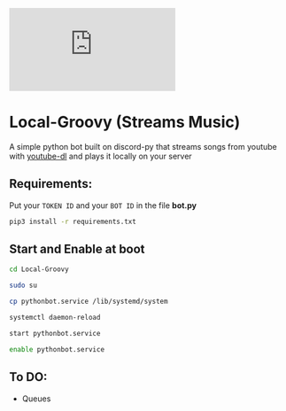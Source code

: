 [![GitHub branches](https://badgen.net/github/branches/Naereen/Strapdown.js)](https://github.com/BlessedRebuS/Local-Groovy/tree/self_download)

# Local-Groovy (Streams Music)
A simple python bot built on discord-py that streams songs from youtube with [youtube-dl](https://youtube-dl.org) and plays it locally on your server

## Requirements:
Put your `TOKEN ID` and your `BOT ID` in the file **bot.py**

 ```bash
pip3 install -r requirements.txt
```

## Start and Enable at boot
```bash
cd Local-Groovy

sudo su

cp pythonbot.service /lib/systemd/system

systemctl daemon-reload

start pythonbot.service 

enable pythonbot.service
```
## To DO:

- Queues
